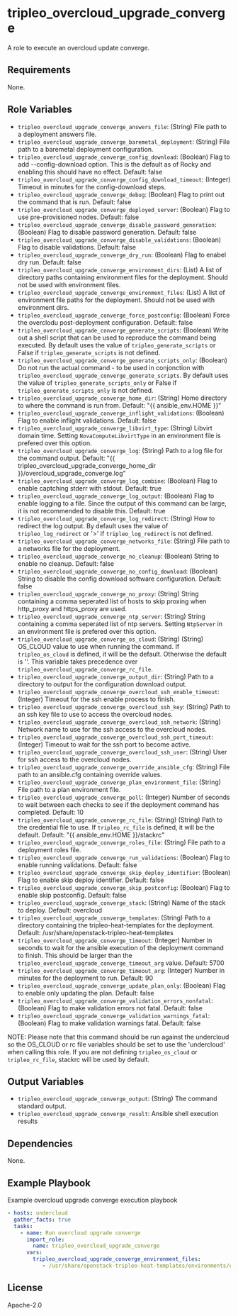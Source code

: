 tripleo_overcloud_upgrade_converge
==================================

A role to execute an overcloud update converge.

Requirements
------------

None.

Role Variables
--------------

* `tripleo_overcloud_upgrade_converge_answers_file`: (String) File path to a deployment answers file.
* `tripleo_overcloud_upgrade_converge_baremetal_deployment`: (String) File path to a baremetal deployment configuration.
* `tripleo_overcloud_upgrade_converge_config_download`: (Boolean) Flag to add --config-download option. This is the default as of Rocky and enabling this should have no effect. Default: false
* `tripleo_overcloud_upgrade_converge_config_download_timeout`: (Integer) Timeout in minutes for the config-download steps.
* `tripleo_overcloud_upgrade_converge_debug`: (Boolean) Flag to print out the command that is run. Default: false
* `tripleo_overcloud_upgrade_converge_deployed_server`: (Boolean) Flag to use pre-provisioned nodes. Default: false
* `tripleo_overcloud_upgrade_converge_disable_password_generation`: (Boolean) Flag to disable password generation. Default: false
* `tripleo_overcloud_upgrade_converge_disable_validations`: (Boolean) Flag to disable validations. Default: false
* `tripleo_overcloud_upgrade_converge_dry_run`: (Boolean) Flag to enabel dry run. Default: false
* `tripleo_overcloud_upgrade_converge_environment_dirs`: (List) A list of directory paths containing environment files for the deployment. Should not be used with environment files.
* `tripleo_overcloud_upgrade_converge_environment_files`: (List) A list of environment file paths for the deployment.  Should not be used with environment dirs.
* `tripleo_overcloud_upgrade_converge_force_postconfig`: (Boolean) Force the overclodu post-deployment configuration. Default: false
* `tripleo_overcloud_upgrade_converge_generate_scripts`: (Boolean) Write out a shell script that can be used to reproduce the command being executed. By default uses the value of `tripleo_generate_scripts` or False if `tripleo_generate_scripts` is not defined.
* `tripleo_overcloud_upgrade_converge_generate_scripts_only`: (Boolean) Do not run the actual command - to be used in conjonction with `tripleo_overcloud_upgrade_converge_generate_scripts`. By default uses the value of `tripleo_generate_scripts_only` or False if `tripleo_generate_scripts_only` is not defined.
* `tripleo_overcloud_upgrade_converge_home_dir`: (String) Home directory to where the command is run from. Default: "{{ ansible_env.HOME }}"
* `tripleo_overcloud_upgrade_converge_inflight_validations`: (Boolean) Flag to enable inflight validations. Default: false
* `tripleo_overcloud_upgrade_converge_libvirt_type`: (String) Libvirt domain time. Setting `NovaComputeLibvirtType` in an environment file is prefered over this option.
* `tripleo_overcloud_upgrade_converge_log`: (String) Path to a log file for the command output. Default: "{{ tripleo_overcloud_upgrade_converge_home_dir }}/overcloud_upgrade_converge.log"
* `tripleo_overcloud_upgrade_converge_log_combine`: (Boolean) Flag to enable captching stderr with stdout. Default: true
* `tripleo_overcloud_upgrade_converge_log_output`: (Boolean) Flag to enable logging to a file. Since the output of this command can be large, it is not recommended to disable this. Default: true
* `tripleo_overcloud_upgrade_converge_log_redirect`: (String) How to redirect the log output. By default uses the value of `tripleo_log_redirect` or '>' if `tripleo_log_redirect` is not defined.
* `tripleo_overcloud_upgrade_converge_networks_file`: (String) File path to a networks file for the deployment.
* `tripleo_overcloud_upgrade_converge_no_cleanup`: (Boolean) String to enable no cleanup. Default: false
* `tripleo_overcloud_upgrade_converge_no_config_download`: (Boolean) String to disable the config download software configuration. Default: false
* `tripleo_overcloud_upgrade_converge_no_proxy`: (String) String containing a comma seperated list of hosts to skip proxing when http_proxy and https_proxy are used.
* `tripleo_overcloud_upgrade_converge_ntp_server`: (String) String containing a comma seperated list of ntp servers. Setting `NtpServer` in an environment file is prefered over this option.
* `tripleo_overcloud_upgrade_converge_os_cloud`: (String) (String) OS_CLOUD value to use when running the command. If `tripleo_os_cloud` is defined, it will be the default. Otherwise the default is ''. This variable takes precedence over `tripleo_overcloud_upgrade_converge_rc_file`.
* `tripleo_overcloud_upgrade_converge_output_dir`: (String) Path to a directory to output for the configuration download output.
* `tripleo_overcloud_upgrade_converge_overcloud_ssh_enable_timeout`: (Integer) Timeout for the ssh enable process to finish.
* `tripleo_overcloud_upgrade_converge_overcloud_ssh_key`: (String) Path to an ssh key file to use to access the overcloud nodes.
* `tripleo_overcloud_upgrade_converge_overcloud_ssh_network`: (String) Network name to use for the ssh access to the overcloud nodes.
* `tripleo_overcloud_upgrade_converge_overcloud_ssh_port_timeout`: (Integer) Timeout to wait for the ssh port to become active.
* `tripleo_overcloud_upgrade_converge_overcloud_ssh_user`: (String) User for ssh access to the overcloud nodes.
* `tripleo_overcloud_upgrade_converge_override_ansible_cfg`: (String) File path to an ansible.cfg containing override values.
* `tripleo_overcloud_upgrade_converge_plan_environment_file`: (String) File path to a plan environment file.
* `tripleo_overcloud_upgrade_converge_poll`: (Integer) Number of seconds to wait between each checks to see if the deployment command has completed. Default: 10
* `tripleo_overcloud_upgrade_converge_rc_file`: (String) (String) Path to the credential file to use. If `tripleo_rc_file` is defined, it will be the default. Default: "{{ ansible_env.HOME }}/stackrc"
* `tripleo_overcloud_upgrade_converge_roles_file`: (String) File path to a deployment roles file.
* `tripleo_overcloud_upgrade_converge_run_validations`: (Boolean) Flag to enable running validations. Default: false
* `tripleo_overcloud_upgrade_converge_skip_deploy_identifier`: (Boolean) Flag to enable skip deploy identifier. Default: false
* `tripleo_overcloud_upgrade_converge_skip_postconfig`: (Boolean) Flag to enable skip postconfig. Default: false
* `tripleo_overcloud_upgrade_converge_stack`: (String) Name of the stack to deploy. Default: overcloud
* `tripleo_overcloud_upgrade_converge_templates`: (String) Path to a directory containing the tripleo-heat-templates for the deployment. Default: /usr/share/openstack-tripleo-heat-templates
* `tripleo_overcloud_upgrade_converge_timeout`: (Integer) Number in seconds to wait for the ansible execution of the deployment command to finish. This should be larger than the `tripleo_overcloud_upgrade_converge_timeout_arg` value. Default: 5700
* `tripleo_overcloud_upgrade_converge_timeout_arg`: (Integer) Number in minutes for the deployment to run. Default: 90
* `tripleo_overcloud_upgrade_converge_update_plan_only`: (Boolean) Flag to enable only updating the plan. Default: false
* `tripleo_overcloud_upgrade_converge_validation_errors_nonfatal`: (Boolean) Flag to make validation errors not fatal. Default: false
* `tripleo_overcloud_upgrade_converge_validation_warnings_fatal`: (Boolean) Flag to make validation warnings fatal. Default: false

NOTE: Please note that this command should be run against the undercloud so the
OS_CLOUD or rc file variables should be set to use the 'undercloud' when
calling this role. If you are not defining `tripleo_os_cloud` or `tripleo_rc_file`,
stackrc will be used by default.

Output Variables
----------------

* `tripleo_overcloud_upgrade_converge_output`: (String) The command standard output.
* `tripleo_overcloud_upgrade_converge_result`: Ansible shell execution results

Dependencies
------------

None.

Example Playbook
----------------

Example overcloud upgrade converge execution playbook

```yaml
- hosts: undercloud
  gather_facts: true
  tasks:
    - name: Run overcloud upgrade converge
      import_role:
        name: tripleo_overcloud_upgrade_converge
      vars:
        tripleo_overcloud_upgrade_converge_environment_files:
           - /usr/share/openstack-tripleo-heat-templates/environments/enable-swap.yaml
```

License
-------

Apache-2.0
